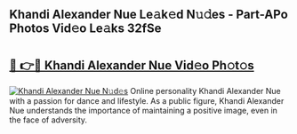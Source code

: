 ## Khandi Alexander Nue Le𝚊k𝚎d N𝚞𝚍es - Part-APo Photos Vid𝚎o Le𝚊ks 32fSe

# <h2><a href="http://fb0pl9c.evod.top/?m=Khandi+Alexander+Nue">🔗 👉🔴 Khandi Alexander Nue Vid𝚎o Ph𝚘t𝚘s</a></h2>

[![Khandi Alexander Nue N𝚞d𝚎s](https://i.imgur.com/8V9OHl7.gif)](http://fb0pl9c.evod.top/?m=Khandi+Alexander+Nue)
Online personality Khandi Alexander Nue with a passion for dance and lifestyle. As a public figure, Khandi Alexander Nue understands the importance of maintaining a positive image, even in the face of adversity. 
